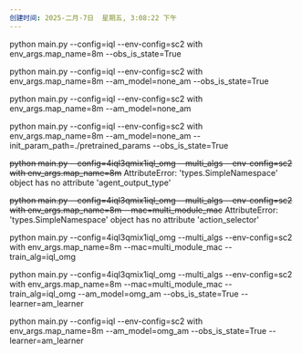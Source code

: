 ```yaml
---
创建时间: 2025-二月-7日  星期五, 3:08:22 下午
---
```



python main.py --config=iql --env-config=sc2 with env_args.map_name=8m --obs_is_state=True

python main.py --config=iql --env-config=sc2 with env_args.map_name=8m --am_model=none_am --obs_is_state=True

python main.py --config=iql --env-config=sc2 with env_args.map_name=8m --am_model=none_am

python main.py --config=iql --env-config=sc2 with env_args.map_name=8m --am_model=none_am --init_param_path=./pretrained_params --obs_is_state=True

~~python main.py --config=4iql3qmix1iql_omg --multi_algs --env-config=sc2 with env_args.map_name=8m~~
AttributeError: 'types.SimpleNamespace' object has no attribute 'agent_output_type'


~~python main.py --config=4iql3qmix1iql_omg --multi_algs --env-config=sc2 with env_args.map_name=8m --mac=multi_module_mac~~
AttributeError: 'types.SimpleNamespace' object has no attribute 'action_selector'



python main.py --config=4iql3qmix1iql_omg --multi_algs --env-config=sc2 with env_args.map_name=8m --mac=multi_module_mac --train_alg=iql_omg




python main.py --config=4iql3qmix1iql_omg --multi_algs --env-config=sc2 with env_args.map_name=8m --mac=multi_module_mac --train_alg=iql_omg --am_model=omg_am --obs_is_state=True --learner=am_learner





python main.py --config=iql --env-config=sc2 with env_args.map_name=8m --am_model=omg_am --obs_is_state=True --learner=am_learner
